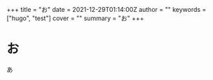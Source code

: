 +++
title = "お"
date = 2021-12-29T01:14:00Z
author = ""
keywords = ["hugo", "test"]
cover = ""
summary = "お"
+++
# お
あ
